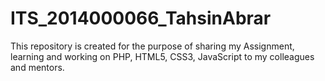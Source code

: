 ITS_2014000066_TahsinAbrar
==========================

This repository is created for the purpose of sharing my Assignment, learning and working on PHP, HTML5, CSS3, JavaScript to my colleagues and mentors.
